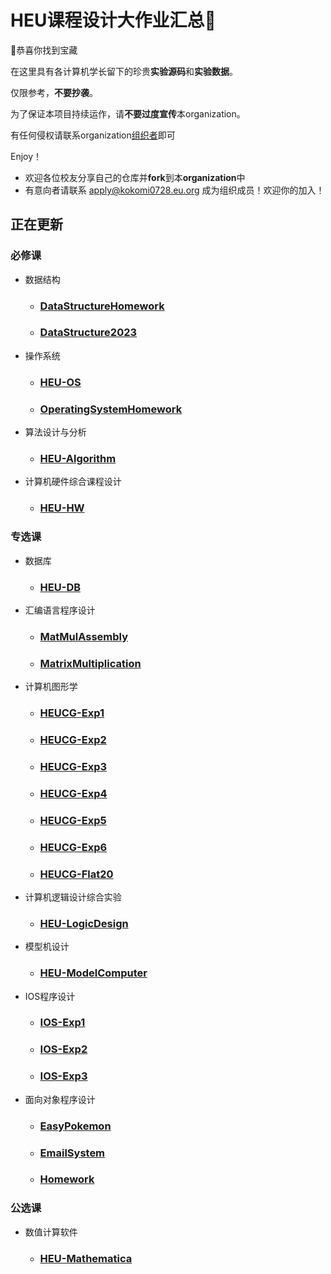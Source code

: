 # HEU课程设计大作业汇总👋

🙋‍恭喜你找到宝藏

在这里具有各计算机学长留下的珍贵**实验源码**和**实验数据**。

仅限参考，**不要抄袭**。

为了保证本项目持续运作，请**不要过度宣传**本organization。

有任何侵权请联系organization[组织者](mailto://apply@kokomi0728.eu.org)即可

Enjoy！

- 欢迎各位校友分享自己的仓库并**fork**到本**organization**中
- 有意向者请联系 [apply@kokomi0728.eu.org](mailto://apply@kokomi0728.eu.org) 成为组织成员！欢迎你的加入！

## 正在更新

### 必修课

- 数据结构

  - ### [DataStructureHomework](https://github.com/HEU-Course-Design/DataStructureHomework)
  - ### [DataStructure2023](https://github.com/only9464/DataStructure2023)
- 操作系统

  - ### [HEU-OS](https://github.com/HEU-Course-Design/HEU-OS)

  - ### [OperatingSystemHomework](https://github.com/HEU-Course-Design/OperatingSystemHomework)

- 算法设计与分析

  - ### [HEU-Algorithm](https://github.com/HEU-Course-Design/HEU-Algorithm)

- 计算机硬件综合课程设计

  - ### [HEU-HW](https://github.com/HEU-Course-Design/HEU-HW)

### 专选课

- 数据库

  - ### [HEU-DB](https://github.com/HEU-Course-Design/HEU-DB)

- 汇编语言程序设计

  - ### [MatMulAssembly](https://github.com/HEU-Course-Design/MatMulAssembly)

  - ### [MatrixMultiplication](https://github.com/HEU-Course-Design/MatrixMultiplication)

- 计算机图形学

  - ### [HEUCG-Exp1](https://github.com/HEU-Course-Design/HEUCG-Exp1)

  - ### [HEUCG-Exp2](https://github.com/HEU-Course-Design/HEUCG-Exp2)

  - ### [HEUCG-Exp3](https://github.com/HEU-Course-Design/HEUCG-Exp3)

  - ### [HEUCG-Exp4](https://github.com/HEU-Course-Design/HEUCG-Exp4)

  - ### [HEUCG-Exp5](https://github.com/HEU-Course-Design/HEUCG-Exp5)

  - ### [HEUCG-Exp6](https://github.com/HEU-Course-Design/HEUCG-Exp6)

  - ### [HEUCG-Flat20](https://github.com/HEU-Course-Design/HEUCG-Flat20)

- 计算机逻辑设计综合实验

  - ### [HEU-LogicDesign](https://github.com/HEU-Course-Design/HEU-LogicDesign)

- 模型机设计

  - ### [HEU-ModelComputer](https://github.com/HEU-Course-Design/HEU-ModelComputer)

- IOS程序设计

  - ### [IOS-Exp1](https://github.com/HEU-Course-Design/IOS-Exp1)

  - ### [IOS-Exp2](https://github.com/HEU-Course-Design/IOS-Exp2)

  - ### [IOS-Exp3](https://github.com/HEU-Course-Design/IOS-Exp3)
  
- 面向对象程序设计

  - ### [EasyPokemon](https://github.com/HEU-Course-Design/EasyPokemon-Homework)
 
  - ### [EmailSystem](https://github.com/HEU-Course-Design/Email_System)
 
  - ### [Homework](https://github.com/HEU-Course-Design/ObjectOrientedProgramming-Small)

### 公选课

- 数值计算软件

  - ### [HEU-Mathematica](https://github.com/HEU-Course-Design/HEU-Mathematica)
